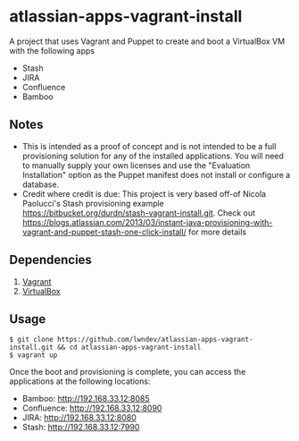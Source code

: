 # atlassian-apps-vagrant-install

A project that uses Vagrant and Puppet to create and boot a VirtualBox VM with the following apps

* Stash
* JIRA
* Confluence
* Bamboo

## Notes

* This is intended as a proof of concept and is not intended to be a full provisioning solution for any of the installed applications. You will need to manually supply your own licenses and use the "Evaluation Installation" option as the Puppet manifest does not install or configure a database.
* Credit where credit is due: This project is very based off-of Nicola Paolucci's Stash provisioning example https://bitbucket.org/durdn/stash-vagrant-install.git. Check out https://blogs.atlassian.com/2013/03/instant-java-provisioning-with-vagrant-and-puppet-stash-one-click-install/ for more details

## Dependencies

1. [Vagrant](http://downloads.vagrantup.com/)
2. [VirtualBox](https://www.virtualbox.org/wiki/Downloads)

## Usage

	$ git clone https://github.com/lwndev/atlassian-apps-vagrant-install.git && cd atlassian-apps-vagrant-install
	$ vagrant up

Once the boot and provisioning is complete, you can access the applications at the following locations:
* Bamboo: http://192.168.33.12:8085
* Confluence: http://192.168.33.12:8090
* JIRA: http://192.168.33.12:8080
* Stash: http://192.168.33.12:7990
